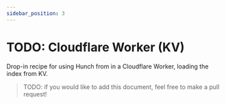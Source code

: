 ```yaml
---
sidebar_position: 3
---
```


# TODO: Cloudflare Worker (KV)

Drop-in recipe for using Hunch from in a Cloudflare Worker, loading the index from KV.

> TODO: if you would like to add this document, feel free to make a pull request!

